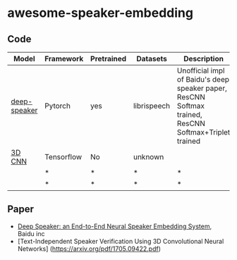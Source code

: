 # awesome-speaker-embedding

## Code

| Model | Framework | Pretrained | Datasets| Description|
| ---- | -------- | ----------- | ----------- |----------- |
|[deep-speaker](https://github.com/philipperemy/deep-speaker]) | Pytorch | yes | librispeech| Unofficial impl of Baidu's deep speaker paper, ResCNN Softmax trained, ResCNN Softmax+Triplet trained|
|[3D CNN](https://github.com/astorfi/3D-convolutional-speaker-recognition)| Tensorflow | No | unknown |  |
|  | * | * | * | * |
|  | * | * | * | * |







## Paper
- [Deep Speaker: an End-to-End Neural Speaker Embedding System](https://arxiv.org/pdf/1705.02304.pdf), Baidu inc
- [Text-Independent Speaker Verification Using 3D Convolutional Neural Networks] (https://arxiv.org/pdf/1705.09422.pdf)

